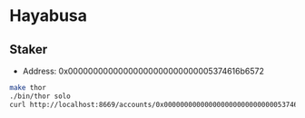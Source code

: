 # Hayabusa

## Staker

- Address: 0x00000000000000000000000000005374616b6572

```bash
make thor
./bin/thor solo
curl http://localhost:8669/accounts/0x00000000000000000000000000005374616b6572/code
```
